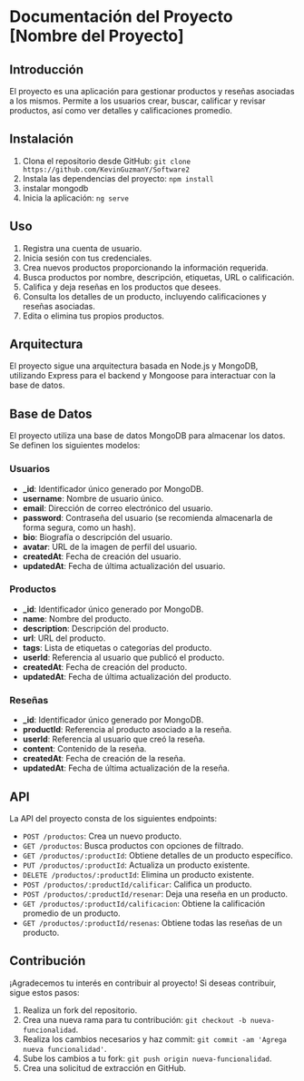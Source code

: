 # Documentación del Proyecto [Nombre del Proyecto]

## Introducción
El proyecto es una aplicación para gestionar productos y reseñas asociadas a los mismos. Permite a los usuarios crear, buscar, calificar y revisar productos, así como ver detalles y calificaciones promedio.

## Instalación
1. Clona el repositorio desde GitHub: `git clone https://github.com/KevinGuzmanY/Software2`
2. Instala las dependencias del proyecto: `npm install`
3. instalar mongodb
4. Inicia la aplicación: `ng serve`

## Uso
1. Registra una cuenta de usuario.
2. Inicia sesión con tus credenciales.
3. Crea nuevos productos proporcionando la información requerida.
4. Busca productos por nombre, descripción, etiquetas, URL o calificación.
5. Califica y deja reseñas en los productos que desees.
6. Consulta los detalles de un producto, incluyendo calificaciones y reseñas asociadas.
7. Edita o elimina tus propios productos.

## Arquitectura
El proyecto sigue una arquitectura basada en Node.js y MongoDB, utilizando Express para el backend y Mongoose para interactuar con la base de datos. 

## Base de Datos
El proyecto utiliza una base de datos MongoDB para almacenar los datos. Se definen los siguientes modelos:

### Usuarios
- **_id**: Identificador único generado por MongoDB.
- **username**: Nombre de usuario único.
- **email**: Dirección de correo electrónico del usuario.
- **password**: Contraseña del usuario (se recomienda almacenarla de forma segura, como un hash).
- **bio**: Biografía o descripción del usuario.
- **avatar**: URL de la imagen de perfil del usuario.
- **createdAt**: Fecha de creación del usuario.
- **updatedAt**: Fecha de última actualización del usuario.

### Productos
- **_id**: Identificador único generado por MongoDB.
- **name**: Nombre del producto.
- **description**: Descripción del producto.
- **url**: URL del producto.
- **tags**: Lista de etiquetas o categorías del producto.
- **userId**: Referencia al usuario que publicó el producto.
- **createdAt**: Fecha de creación del producto.
- **updatedAt**: Fecha de última actualización del producto.

### Reseñas
- **_id**: Identificador único generado por MongoDB.
- **productId**: Referencia al producto asociado a la reseña.
- **userId**: Referencia al usuario que creó la reseña.
- **content**: Contenido de la reseña.
- **createdAt**: Fecha de creación de la reseña.
- **updatedAt**: Fecha de última actualización de la reseña.

## API
La API del proyecto consta de los siguientes endpoints:

- `POST /productos`: Crea un nuevo producto.
- `GET /productos`: Busca productos con opciones de filtrado.
- `GET /productos/:productId`: Obtiene detalles de un producto específico.
- `PUT /productos/:productId`: Actualiza un producto existente.
- `DELETE /productos/:productId`: Elimina un producto existente.
- `POST /productos/:productId/calificar`: Califica un producto.
- `POST /productos/:productId/resenar`: Deja una reseña en un producto.
- `GET /productos/:productId/calificacion`: Obtiene la calificación promedio de un producto.
- `GET /productos/:productId/resenas`: Obtiene todas las reseñas de un producto.

## Contribución
¡Agradecemos tu interés en contribuir al proyecto! Si deseas contribuir, sigue estos pasos:

1. Realiza un fork del repositorio.
2. Crea una nueva rama para tu contribución: `git checkout -b nueva-funcionalidad`.
3. Realiza los cambios necesarios y haz commit: `git commit -am 'Agrega nueva funcionalidad'`.
4. Sube los cambios a tu fork: `git push origin nueva-funcionalidad`.
5. Crea una solicitud de extracción en GitHub.
